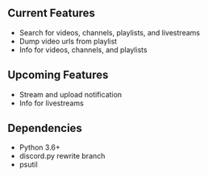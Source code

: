 ## Current Features

* Search for videos, channels, playlists, and livestreams
* Dump video urls from playlist
* Info for videos, channels, and playlists

## Upcoming Features

* Stream and upload notification
* Info for livestreams

## Dependencies

* Python 3.6+
* discord.py rewrite branch
* psutil
